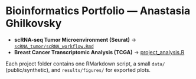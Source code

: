 # Bioinformatics Portfolio — Anastasia Ghilkovsky


- **scRNA-seq Tumor Microenvironment (Seurat)** → [`scRNA_tumor/scRNA_workflow.Rmd`](scRNA_tumor/scRNA_workflow.Rmd)
- **Breast Cancer Transcriptomic Analysis (TCGA)** → [project_analysis.R](Breast%20Cancer%20Transcriptomic%20Analysis/project_analysis.R)


Each project folder contains one RMarkdown script, a small `data/` (public/synthetic), and `results/figures/` for exported plots. 
